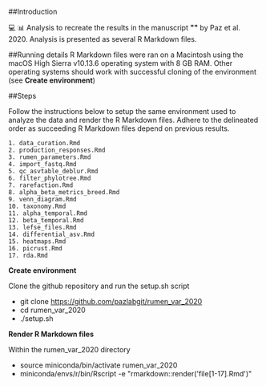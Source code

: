 ##Introduction

:computer: :bar_chart:
Analysis to recreate the results in the manuscript **""** by Paz et al. 2020. Analysis is presented as several R Markdown files.

##Running details
R Markdown files were ran on a Macintosh using the macOS High Sierra v10.13.6 operating system with 8 GB RAM. Other operating systems should work with successful cloning of the environment (see **Create environment**)

##Steps

Follow the instructions below to setup the same environment used to analyze the data and render the R Markdown files. Adhere to the delineated order as succeeding R Markdown files depend on previous results.

    1. data_curation.Rmd
	2. production_responses.Rmd
	3. rumen_parameters.Rmd
	4. import_fastq.Rmd
	5. qc_asvtable_deblur.Rmd
	6. filter_phylotree.Rmd
	7. rarefaction.Rmd
	8. alpha_beta_metrics_breed.Rmd
    9. venn_diagram.Rmd
    10. taxonomy.Rmd
    11. alpha_temporal.Rmd
    12. beta_temporal.Rmd
    13. lefse_files.Rmd
    14. differential_asv.Rmd
    15. heatmaps.Rmd
    16. picrust.Rmd
    17. rda.Rmd

**Create environment**

Clone the github repository and run the setup.sh script

- git clone https://github.com/pazlabgit/rumen_var_2020
- cd rumen_var_2020
- ./setup.sh

**Render R Markdown files**

Within the rumen_var_2020 directory

- source miniconda/bin/activate rumen_var_2020
- miniconda/envs/r/bin/Rscript -e "rmarkdown::render('file[1-17].Rmd')"